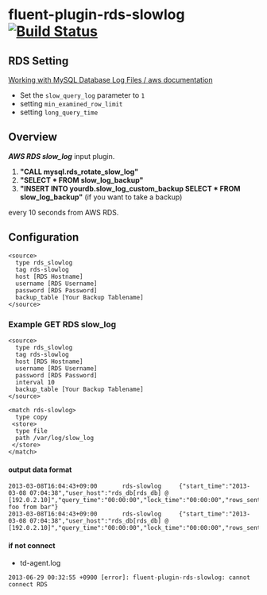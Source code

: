 # fluent-plugin-rds-slowlog [![Build Status](https://travis-ci.org/kenjiskywalker/fluent-plugin-rds-slowlog.png)](https://travis-ci.org/kenjiskywalker/fluent-plugin-rds-slowlog/)


## RDS Setting

[Working with MySQL Database Log Files / aws documentation](http://docs.aws.amazon.com/AmazonRDS/latest/UserGuide/USER_LogAccess.Concepts.MySQL.html)

- Set the `slow_query_log` parameter to `1`
- setting `min_examined_row_limit`
- setting `long_query_time`

## Overview
***AWS RDS slow_log*** input plugin.

1. **"CALL mysql.rds_rotate_slow_log"**
2. **"SELECT * FROM slow_log_backup"**
3. **"INSERT INTO yourdb.slow_log_custom_backup SELECT * FROM slow_log_backup"** (if you want to take a backup)

every 10 seconds from AWS RDS.

## Configuration

```config
<source>
  type rds_slowlog
  tag rds-slowlog
  host [RDS Hostname]
  username [RDS Username]
  password [RDS Password]
  backup_table [Your Backup Tablename]
</source>
```

### Example GET RDS slow_log

```config
<source>
  type rds_slowlog
  tag rds-slowlog
  host [RDS Hostname]
  username [RDS Username]
  password [RDS Password]
  interval 10
  backup_table [Your Backup Tablename]
</source>

<match rds-slowlog>
  type copy
 <store>
  type file
  path /var/log/slow_log
 </store>
</match>
```

#### output data format

```
2013-03-08T16:04:43+09:00       rds-slowlog     {"start_time":"2013-03-08 07:04:38","user_host":"rds_db[rds_db] @  [192.0.2.10]","query_time":"00:00:00","lock_time":"00:00:00","rows_sent":"3000","rows_examined":"3000","db":"rds_db","last_insert_id":"0","insert_id":"0","server_id":"100000000","sql_text":"select foo from bar"}
2013-03-08T16:04:43+09:00       rds-slowlog     {"start_time":"2013-03-08 07:04:38","user_host":"rds_db[rds_db] @  [192.0.2.10]","query_time":"00:00:00","lock_time":"00:00:00","rows_sent":"3000","rows_examined":"3000","db":"rds_db","last_insert_id":"0","insert_id":"0","server_id":"100000000","sql_text":"Quit"}
```

#### if not connect

- td-agent.log

```
2013-06-29 00:32:55 +0900 [error]: fluent-plugin-rds-slowlog: cannot connect RDS
```

